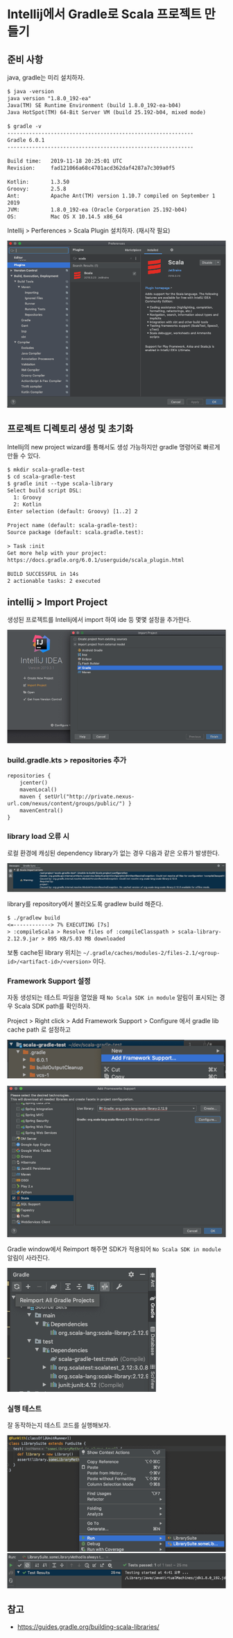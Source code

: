 # Intellij에서 Gradle로 Scala 프로젝트 만들기

## 준비 사항
java, gradle는 미리 설치하자.
```
$ java -version
java version "1.8.0_192-ea"
Java(TM) SE Runtime Environment (build 1.8.0_192-ea-b04)
Java HotSpot(TM) 64-Bit Server VM (build 25.192-b04, mixed mode)

$ gradle -v
------------------------------------------------------------
Gradle 6.0.1
------------------------------------------------------------

Build time:   2019-11-18 20:25:01 UTC
Revision:     fad121066a68c4701acd362daf4287a7c309a0f5

Kotlin:       1.3.50
Groovy:       2.5.8
Ant:          Apache Ant(TM) version 1.10.7 compiled on September 1 2019
JVM:          1.8.0_192-ea (Oracle Corporation 25.192-b04)
OS:           Mac OS X 10.14.5 x86_64
```

Intellij > Perferences > Scala Plugin 설치하자. (재시작 필요)

![Alt text](README/scala-plugin.gif?raw=true "install scala plugin")

## 프로젝트 디렉토리 생성 및 초기화
Intellij의 new project wizard를 통해서도 생성 가능하지만 gradle 명령어로 빠르게 만들 수 있다.
```
$ mkdir scala-gradle-test
$ cd scala-gradle-test
$ gradle init --type scala-library
Select build script DSL:
  1: Groovy
  2: Kotlin
Enter selection (default: Groovy) [1..2] 2

Project name (default: scala-gradle-test):
Source package (default: scala.gradle.test):

> Task :init
Get more help with your project: https://docs.gradle.org/6.0.1/userguide/scala_plugin.html

BUILD SUCCESSFUL in 14s
2 actionable tasks: 2 executed
```

## intellij > Import Project
생성된 프로젝트를 Intellij에서 import 하여 ide 등 몇몇 설정을 추가한다.

![Alt text](README/import-project.gif?raw=true "import project")

### build.gradle.kts > repositories 추가
```
repositories {
    jcenter()
    mavenLocal()
    maven { setUrl("http://private.nexus-url.com/nexus/content/groups/public/") }
    mavenCentral()
}
```

### library load 오류 시
로컬 환경에 캐싱된 dependency library가 없는 경우 다음과 같은 오류가 발생한다.

![Alt text](README/resolve-exception.gif?raw=true "load lib error")

library를 repository에서 불러오도록 gradlew build 해준다.
```
$ ./gradlew build
<=------------> 7% EXECUTING [7s]
> :compileScala > Resolve files of :compileClasspath > scala-library-2.12.9.jar > 895 KB/5.03 MB downloaded
```
보통 cache된 library 위치는 `~/.gradle/caches/modules-2/files-2.1/<group-id>/<artifact-id>/<version>` 이다.

### Framework Support 설정
자동 생성되는 테스트 파일을 열었을 때 `No Scala SDK in module` 알림이 표시되는 경우 Scala SDK path를 확인하자.

Project > Right click > Add Framework Support > Configure 에서 gradle lib cache path 로 설정하고

![Alt text](README/add-framework-support.gif?raw=true "add framework support menu")

![Alt text](README/add-framework-support-error.gif?raw=true "add framework support popup")

Gradle window에서 Reimport 해주면 SDK가 적용되어 `No Scala SDK in module` 알림이 사라진다.

![Alt text](README/gradle-reimport.gif?raw=true "reimport project")

### 실행 테스트
잘 동작하는지 테스트 코드를 실행해보자.

![Alt text](README/run-test.gif?raw=true "run test code")
![Alt text](README/run-test-result.gif?raw=true "test code execution result")

## 참고
- https://guides.gradle.org/building-scala-libraries/
